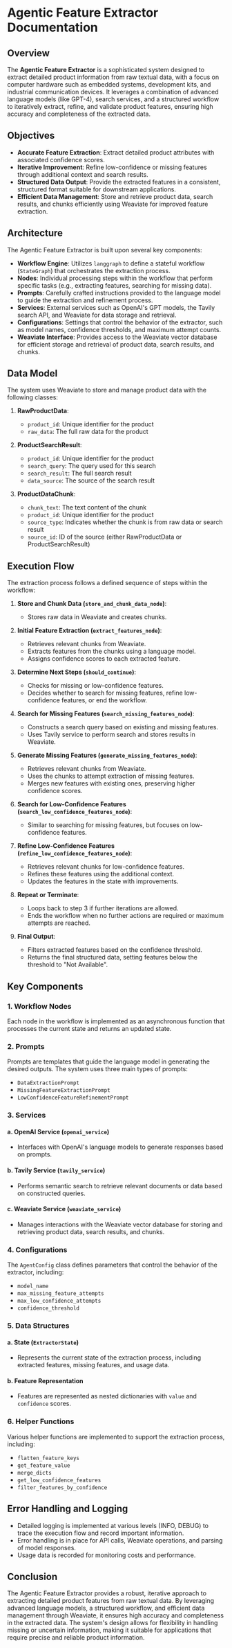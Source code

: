 # Agentic Feature Extractor Documentation

## Overview

The **Agentic Feature Extractor** is a sophisticated system designed to extract detailed product information from raw textual data, with a focus on computer hardware such as embedded systems, development kits, and industrial communication devices. It leverages a combination of advanced language models (like GPT-4), search services, and a structured workflow to iteratively extract, refine, and validate product features, ensuring high accuracy and completeness of the extracted data.

## Objectives

- **Accurate Feature Extraction**: Extract detailed product attributes with associated confidence scores.
- **Iterative Improvement**: Refine low-confidence or missing features through additional context and search results.
- **Structured Data Output**: Provide the extracted features in a consistent, structured format suitable for downstream applications.
- **Efficient Data Management**: Store and retrieve product data, search results, and chunks efficiently using Weaviate for improved feature extraction.

## Architecture

The Agentic Feature Extractor is built upon several key components:

- **Workflow Engine**: Utilizes `langgraph` to define a stateful workflow (`StateGraph`) that orchestrates the extraction process.
- **Nodes**: Individual processing steps within the workflow that perform specific tasks (e.g., extracting features, searching for missing data).
- **Prompts**: Carefully crafted instructions provided to the language model to guide the extraction and refinement process.
- **Services**: External services such as OpenAI's GPT models, the Tavily search API, and Weaviate for data storage and retrieval.
- **Configurations**: Settings that control the behavior of the extractor, such as model names, confidence thresholds, and maximum attempt counts.
- **Weaviate Interface**: Provides access to the Weaviate vector database for efficient storage and retrieval of product data, search results, and chunks.

## Data Model

The system uses Weaviate to store and manage product data with the following classes:

1. **RawProductData**:

   - `product_id`: Unique identifier for the product
   - `raw_data`: The full raw data for the product

2. **ProductSearchResult**:

   - `product_id`: Unique identifier for the product
   - `search_query`: The query used for this search
   - `search_result`: The full search result
   - `data_source`: The source of the search result

3. **ProductDataChunk**:
   - `chunk_text`: The text content of the chunk
   - `product_id`: Unique identifier for the product
   - `source_type`: Indicates whether the chunk is from raw data or search result
   - `source_id`: ID of the source (either RawProductData or ProductSearchResult)

## Execution Flow

The extraction process follows a defined sequence of steps within the workflow:

1. **Store and Chunk Data (`store_and_chunk_data_node`)**:

   - Stores raw data in Weaviate and creates chunks.

2. **Initial Feature Extraction (`extract_features_node`)**:

   - Retrieves relevant chunks from Weaviate.
   - Extracts features from the chunks using a language model.
   - Assigns confidence scores to each extracted feature.

3. **Determine Next Steps (`should_continue`)**:

   - Checks for missing or low-confidence features.
   - Decides whether to search for missing features, refine low-confidence features, or end the workflow.

4. **Search for Missing Features (`search_missing_features_node`)**:

   - Constructs a search query based on existing and missing features.
   - Uses Tavily service to perform search and stores results in Weaviate.

5. **Generate Missing Features (`generate_missing_features_node`)**:

   - Retrieves relevant chunks from Weaviate.
   - Uses the chunks to attempt extraction of missing features.
   - Merges new features with existing ones, preserving higher confidence scores.

6. **Search for Low-Confidence Features (`search_low_confidence_features_node`)**:

   - Similar to searching for missing features, but focuses on low-confidence features.

7. **Refine Low-Confidence Features (`refine_low_confidence_features_node`)**:

   - Retrieves relevant chunks for low-confidence features.
   - Refines these features using the additional context.
   - Updates the features in the state with improvements.

8. **Repeat or Terminate**:

   - Loops back to step 3 if further iterations are allowed.
   - Ends the workflow when no further actions are required or maximum attempts are reached.

9. **Final Output**:
   - Filters extracted features based on the confidence threshold.
   - Returns the final structured data, setting features below the threshold to "Not Available".

## Key Components

### 1. Workflow Nodes

Each node in the workflow is implemented as an asynchronous function that processes the current state and returns an updated state.

### 2. Prompts

Prompts are templates that guide the language model in generating the desired outputs. The system uses three main types of prompts:

- `DataExtractionPrompt`
- `MissingFeatureExtractionPrompt`
- `LowConfidenceFeatureRefinementPrompt`

### 3. Services

#### a. OpenAI Service (`openai_service`)

- Interfaces with OpenAI's language models to generate responses based on prompts.

#### b. Tavily Service (`tavily_service`)

- Performs semantic search to retrieve relevant documents or data based on constructed queries.

#### c. Weaviate Service (`weaviate_service`)

- Manages interactions with the Weaviate vector database for storing and retrieving product data, search results, and chunks.

### 4. Configurations

The `AgentConfig` class defines parameters that control the behavior of the extractor, including:

- `model_name`
- `max_missing_feature_attempts`
- `max_low_confidence_attempts`
- `confidence_threshold`

### 5. Data Structures

#### a. State (`ExtractorState`)

- Represents the current state of the extraction process, including extracted features, missing features, and usage data.

#### b. Feature Representation

- Features are represented as nested dictionaries with `value` and `confidence` scores.

### 6. Helper Functions

Various helper functions are implemented to support the extraction process, including:

- `flatten_feature_keys`
- `get_feature_value`
- `merge_dicts`
- `get_low_confidence_features`
- `filter_features_by_confidence`

## Error Handling and Logging

- Detailed logging is implemented at various levels (INFO, DEBUG) to trace the execution flow and record important information.
- Error handling is in place for API calls, Weaviate operations, and parsing of model responses.
- Usage data is recorded for monitoring costs and performance.

## Conclusion

The Agentic Feature Extractor provides a robust, iterative approach to extracting detailed product features from raw textual data. By leveraging advanced language models, a structured workflow, and efficient data management through Weaviate, it ensures high accuracy and completeness in the extracted data. The system's design allows for flexibility in handling missing or uncertain information, making it suitable for applications that require precise and reliable product information.
